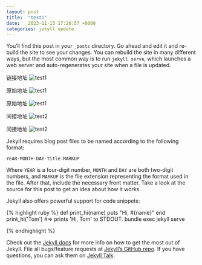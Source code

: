 ```yaml
---
layout: post
title:  "test1"
date:   2023-11-15 17:26:57 +0000
categories: jekyll update
---
```

You’ll find this post in your `_posts` directory. Go ahead and edit it and re-build the site to see your changes. You can rebuild the site in many different ways, but the most common way is to run `jekyll serve`, which launches a web server and auto-regenerates your site when a file is updated.

链接地址
![test1](https://github.com/JiaoZexin/jiaozexin.github.io/blob/a1c7a9bb904030a6ac7f6e13ee158edf202c9620/docs/images/dji_fly_20230511_113926%20am_401_1683794393031_photo.JPG?raw=true)

原始地址
![test1](https://github.com/JiaoZexin/jiaozexin.github.io/blob/gh-pages/docs/images/dji_fly_20230511_113926%20am_401_1683794393031_photo.JPG)


原始地址
![test1](https://github.com/JiaoZexin/jiaozexin.github.io/raw/gh-pages/docs/images/dji_fly_20230511_113926%20am_401_1683794393031_photo.JPG)

间接地址
![test2](../images/dji_fly_20230511_113926%20am_401_1683794393031_photo.JPG)

间接地址
![test2](/jiaozexin.github.io/blob/gh-pages/docs/images/dji_fly_20230511_113926%20am_401_1683794393031_photo.JPG)

Jekyll requires blog post files to be named according to the following format:

`YEAR-MONTH-DAY-title.MARKUP`

Where `YEAR` is a four-digit number, `MONTH` and `DAY` are both two-digit numbers, and `MARKUP` is the file extension representing the format used in the file. After that, include the necessary front matter. Take a look at the source for this post to get an idea about how it works.

Jekyll also offers powerful support for code snippets:

{% highlight ruby %}
def print_hi(name)
  puts "Hi, #{name}"
end
print_hi('Tom')
#=> prints 'Hi, Tom' to STDOUT.
bundle exec jekyll serve

{% endhighlight %}

Check out the [Jekyll docs][jekyll-docs] for more info on how to get the most out of Jekyll. File all bugs/feature requests at [Jekyll’s GitHub repo][jekyll-gh]. If you have questions, you can ask them on [Jekyll Talk][jekyll-talk].

[jekyll-docs]: https://jekyllrb.com/docs/home
[jekyll-gh]:   https://github.com/jekyll/jekyll
[jekyll-talk]: https://talk.jekyllrb.com/
